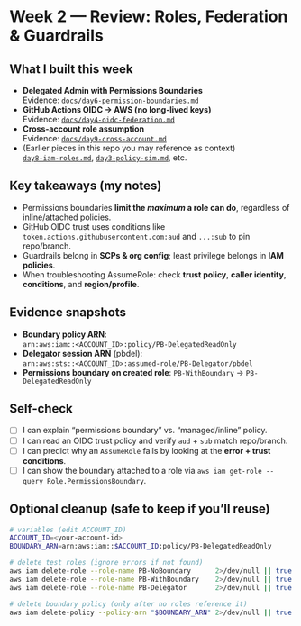 
# Week 2 — Review: Roles, Federation & Guardrails

## What I built this week
- **Delegated Admin with Permissions Boundaries**  
  Evidence: [`docs/day6-permission-boundaries.md`](../docs/day6-permission-boundaries.md)
- **GitHub Actions OIDC → AWS (no long-lived keys)**  
  Evidence: [`docs/day4-oidc-federation.md`](../docs/day4-oidc-federation.md)
- **Cross-account role assumption**  
  Evidence: [`docs/day9-cross-account.md`](../docs/day9-cross-account.md)  <!-- if you used this file -->
- (Earlier pieces in this repo you may reference as context)  
  [`day8-iam-roles.md`](../docs/day8-iam-roles.md), [`day3-policy-sim.md`](../docs/day3-policy-sim.md), etc.

## Key takeaways (my notes)
- Permissions boundaries **limit the *maximum* a role can do**, regardless of inline/attached policies.
- GitHub OIDC trust uses conditions like `token.actions.githubusercontent.com:aud` and `...:sub` to pin repo/branch.
- Guardrails belong in **SCPs & org config**; least privilege belongs in **IAM policies**.
- When troubleshooting AssumeRole: check **trust policy**, **caller identity**, **conditions**, and **region/profile**.

## Evidence snapshots
- **Boundary policy ARN**:  
  `arn:aws:iam::<ACCOUNT_ID>:policy/PB-DelegatedReadOnly`
- **Delegator session ARN** (pbdel):  
  `arn:aws:sts::<ACCOUNT_ID>:assumed-role/PB-Delegator/pbdel`
- **Permissions boundary on created role**: `PB-WithBoundary` → `PB-DelegatedReadOnly`

## Self-check
- [ ] I can explain “permissions boundary” vs. “managed/inline” policy.  
- [ ] I can read an OIDC trust policy and verify `aud` + `sub` match repo/branch.  
- [ ] I can predict why an `AssumeRole` fails by looking at the **error + trust conditions**.  
- [ ] I can show the boundary attached to a role via `aws iam get-role --query Role.PermissionsBoundary`.

## Optional cleanup (safe to keep if you’ll reuse)
```bash
# variables (edit ACCOUNT_ID)
ACCOUNT_ID=<your-account-id>
BOUNDARY_ARN=arn:aws:iam::$ACCOUNT_ID:policy/PB-DelegatedReadOnly

# delete test roles (ignore errors if not found)
aws iam delete-role --role-name PB-NoBoundary      2>/dev/null || true
aws iam delete-role --role-name PB-WithBoundary    2>/dev/null || true
aws iam delete-role --role-name PB-Delegator       2>/dev/null || true

# delete boundary policy (only after no roles reference it)
aws iam delete-policy --policy-arn "$BOUNDARY_ARN" 2>/dev/null || true
